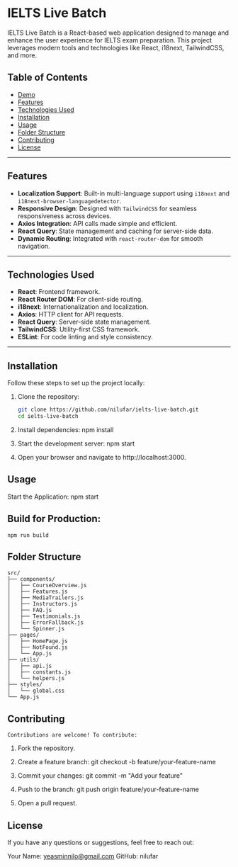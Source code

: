 # IELTS Live Batch

IELTS Live Batch is a React-based web application designed to manage and enhance the user experience for IELTS exam preparation. This project leverages modern tools and technologies like React, i18next, TailwindCSS, and more.

## Table of Contents

- [Demo](#demo)
- [Features](#features)
- [Technologies Used](#technologies-used)
- [Installation](#installation)
- [Usage](#usage)
- [Folder Structure](#folder-structure)
- [Contributing](#contributing)
- [License](#license)

---

## Features

- **Localization Support**: Built-in multi-language support using `i18next` and `i18next-browser-languagedetector`.
- **Responsive Design**: Designed with `TailwindCSS` for seamless responsiveness across devices.
- **Axios Integration**: API calls made simple and efficient.
- **React Query**: State management and caching for server-side data.
- **Dynamic Routing**: Integrated with `react-router-dom` for smooth navigation.

---

## Technologies Used

- **React**: Frontend framework.
- **React Router DOM**: For client-side routing.
- **i18next**: Internationalization and localization.
- **Axios**: HTTP client for API requests.
- **React Query**: Server-side state management.
- **TailwindCSS**: Utility-first CSS framework.
- **ESLint**: For code linting and style consistency.

---

## Installation

Follow these steps to set up the project locally:

1. Clone the repository:
   ```bash
   git clone https://github.com/nilufar/ielts-live-batch.git
   cd ielts-live-batch

2. Install dependencies:
    npm install

3. Start the development server:
    npm start

4. Open your browser and navigate to http://localhost:3000.

## Usage
Start the Application:
    npm start

## Build for Production:
    npm run build

## Folder Structure

    src/
    ├── components/
    │   ├── CourseOverview.js
    │   ├── Features.js
    │   ├── MediaTrailers.js
    │   ├── Instructors.js
    │   ├── FAQ.js
    │   ├── Testimonials.js
    │   ├── ErrorFallback.js
    │   └── Spinner.js
    ├── pages/
    │   ├── HomePage.js
    │   ├── NotFound.js
    │   └── App.js
    ├── utils/
    │   ├── api.js
    │   ├── constants.js
    │   └── helpers.js
    ├── styles/
    │   └── global.css
    └── App.js


## Contributing
    Contributions are welcome! To contribute:

1. Fork the repository.
2. Create a feature branch:
    git checkout -b feature/your-feature-name

3. Commit your changes:
git commit -m "Add your feature"

4. Push to the branch:
git push origin feature/your-feature-name

5. Open a pull request.

## License
If you have any questions or suggestions, feel free to reach out:

Your Name: yeasminnilo@gmail.com
GitHub: nilufar








